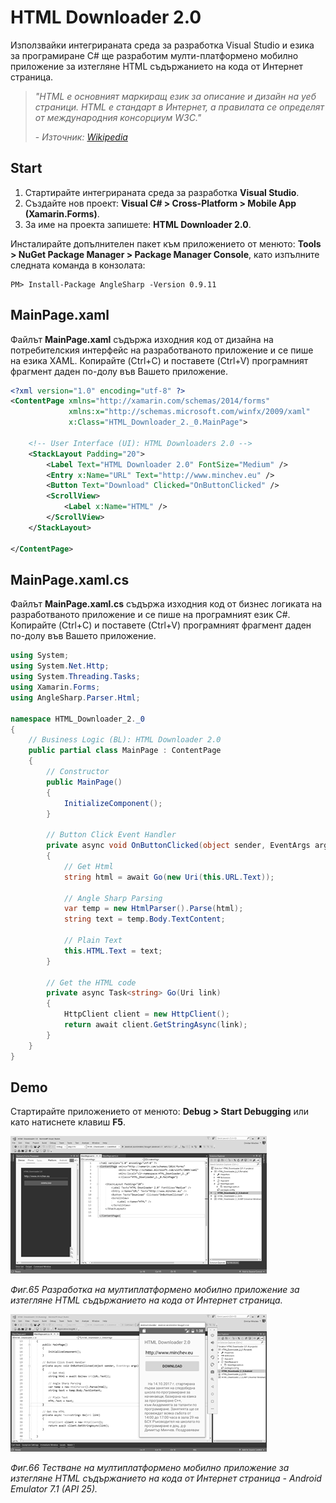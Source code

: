 # HTML Downloader 2.0

Използвайки интегрираната среда за разработка Visual Studio и езика за програмиране C\# ще разработим мулти-платформено мобилно приложение за изтегляне HTML съдържанието на кода от Интернет страница.

> _"HTML е основният маркиращ език за описание и дизайн на уеб страници. HTML е стандарт в Интернет, а правилата се определят от международния консорциум W3C."_
> 
> \- _Източник: [Wikipedia](https://en.wikipedia.org/wiki/HTML)_

## Start 

1. Стартирайте интегрираната среда за разработка **Visual Studio**.
2. Създайте нов проект: **Visual C\# &gt; Cross-Platform &gt; Mobile App \(Xamarin.Forms\)**.
3. За име на проекта запишете: **HTML Downloader 2.0**.

Инсталирайте допълнителен пакет към приложението от менюто: **Tools &gt; NuGet Package Manager &gt; Package Manager Console**, като изпълните следната команда в конзолата:

```
PM> Install-Package AngleSharp -Version 0.9.11
```

## MainPage.xaml

Файлът **MainPage.xaml** съдържа изходния код от дизайна на потребителския интерфейс на разработваното приложение и се пише на езика XAML. Копирайте \(Ctrl+C\) и поставете \(Ctrl+V\) програмният фрагмент даден по-долу във Вашето приложение.

```xml
<?xml version="1.0" encoding="utf-8" ?>
<ContentPage xmlns="http://xamarin.com/schemas/2014/forms"
             xmlns:x="http://schemas.microsoft.com/winfx/2009/xaml"
             x:Class="HTML_Downloader_2._0.MainPage">

    <!-- User Interface (UI): HTML Downloaders 2.0 -->
    <StackLayout Padding="20">
        <Label Text="HTML Downloader 2.0" FontSize="Medium" />
        <Entry x:Name="URL" Text="http://www.minchev.eu" />
        <Button Text="Download" Clicked="OnButtonClicked" />
        <ScrollView>
            <Label x:Name="HTML" />
        </ScrollView>
    </StackLayout>

</ContentPage>
```

## MainPage.xaml.cs

Файлът **MainPage.xaml.cs** съдържа изходния код от бизнес логиката на разработваното приложение и се пише на програмният език C\#. Копирайте \(Ctrl+C\) и поставете \(Ctrl+V\) програмният фрагмент даден по-долу във Вашето приложение.

```cs
using System;
using System.Net.Http;
using System.Threading.Tasks;
using Xamarin.Forms;
using AngleSharp.Parser.Html;

namespace HTML_Downloader_2._0
{
    // Business Logic (BL): HTML Downloader 2.0
    public partial class MainPage : ContentPage
    {
        // Constructor
        public MainPage()
        {
            InitializeComponent();
        }

        // Button Click Event Handler
        private async void OnButtonClicked(object sender, EventArgs args)
        {
            // Get Html
            string html = await Go(new Uri(this.URL.Text));

            // Angle Sharp Parsing
            var temp = new HtmlParser().Parse(html);
            string text = temp.Body.TextContent;

            // Plain Text
            this.HTML.Text = text;
        }

        // Get the HTML code
        private async Task<string> Go(Uri link)
        {
            HttpClient client = new HttpClient();
            return await client.GetStringAsync(link);
        }
    }
}
```

## Demo

Стартирайте приложението от менюто: **Debug &gt; Start Debugging** или като натиснете клавиш **F5**.

![](/chapter2/65.png)

_Фиг.65 Разработка на мултиплатформено мобилно приложение за изтегляне HTML съдържанието на кода от Интернет страница._

![](/chapter2/66.png)

_Фиг.66 Тестване на мултиплатформено мобилно приложение за изтегляне HTML съдържанието на кода от Интернет страница - Android Emulator 7.1 \(API 25\)._

